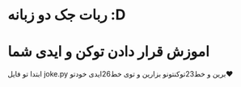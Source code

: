 # ربات جک دو زبانه :D

# اموزش قرار دادن توکن و ایدی شما

ابتدا تو فایل joke.py برین و خط23توکنتونو بزارین و توی خط26ایدی خودتو❤
